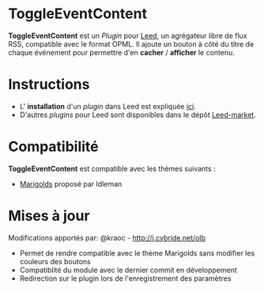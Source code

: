 ToggleEventContent
==================

**ToggleEventContent** est un _Plugin_ pour [Leed](http://projet.idleman.fr/leed), un agrégateur libre de flux RSS, compatible avec le format OPML. Il ajoute un bouton à côté du titre de chaque événement pour permettre d'en **cacher** / **afficher** le contenu.

Instructions
============

* L' **installation** d'un _plugin_ dans Leed est expliquée [ici](http://projet.idleman.fr/leed/?page=Plugins).
* D'autres _plugins_ pour Leed sont disponibles dans le dépôt [Leed-market](https://github.com/ldleman/Leed-market).

Compatibilité
=============

**ToggleEventContent** est compatible avec les thèmes suivants :
* [Marigolds](http://projet.idleman.fr/leed/data/themes/marigolds.zip) proposé par Idleman

Mises à jour
=============
Modifications apportés par:
@kraoc - http://j.cybride.net/olb

* Permet de rendre compatible avec le thème Marigolds sans modifier les couleurs des boutons
* Compatiblité du module avec le dernier commit en développement
* Redirection sur le plugin lors de l'enregistrement des paramètres
